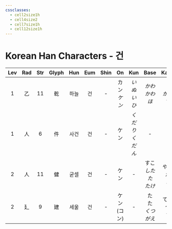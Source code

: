 ```yaml
---
cssclasses:
  - cell2size1h
  - cell4size2
  - cell7size1h
  - cell12size1h
---
```


# Korean Han Characters - 건

| Lev | Rad | Str | Glyph | Hun | Eum | Shin |     On     |      Kun       |        Base         |       Kana       | Simp |     Man     | Can  |
| :-: | :-: | :-: | :---: | :-: | :-: | :--: | :--------: | :------------: | :-----------------: | :--------------: | :--: | :---------: | :--: |
|  1  |  乙  | 11  |   乾   | 하늘  |  건  |  -   | カン<br>*ケン* |   *いぬい<br>ひ*   |   *かわ<br>かわ<br>ほ*   |  *く<br>かす<br>す*  |  干   | gān<br>qián | kin4 |
|  1  |  人  |  6  |   件   | 사건  |  건  |  -   |     ケン     | *くだり*<br>*くだん* |          -          |        -         |  -   |    jiàn     | gin6 |
|  2  |  人  | 11  |   健   | 굳셀  |  건  |  -   |     ケン     |       -        | すこ<br>*したた*<br>*たけ* | やか<br>*か*<br>*し* |  -   |    jiàn     | gin6 |
|  2  |  廴  |  9  |   建   | 세울  |  건  |  -   | ケン<br>(コン) |       -        |  た<br>た<br>*くつがえ*   |  てる<br>つ<br>*す*  |  -   |    jiàn     | gin3 |
